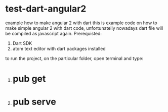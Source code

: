 # test-dart-angular2
example how to make angular 2 with dart 
this is example code on how to make simple angular 2 with dart code, unfortunatelly nowadays dart file will be compiled as javascript again.
Prerequisted:
1. Dart SDK
2. atom text editor with dart packages installed

to run the project, on the particular folder, open terminal and type:
1. # pub get
2. # pub serve
